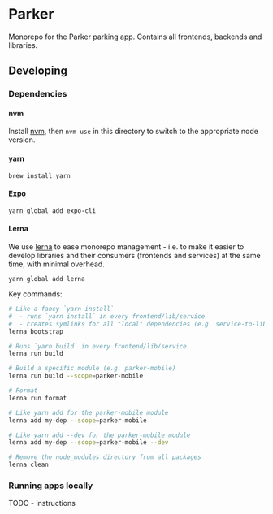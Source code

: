 # Parker

Monorepo for the Parker parking app. Contains all frontends, backends and libraries.

## Developing

### Dependencies

#### nvm

Install [nvm](https://github.com/nvm-sh/nvm), then `nvm use` in this directory to switch to the appropriate node
version.

#### yarn

`brew install yarn`

#### Expo

`yarn global add expo-cli`

#### Lerna

We use [lerna](https://github.com/lerna/lerna) to ease monorepo management - i.e. to make it easier to develop
libraries and their consumers (frontends and services) at the same time, with minimal overhead.

`yarn global add lerna`

Key commands:

```bash
# Like a fancy `yarn install`
#  - runs `yarn install` in every frontend/lib/service
#  - creates symlinks for all "local" dependencies (e.g. service-to-lib, frontend-to-lib and lib-to-lib)
lerna bootstrap

# Runs `yarn build` in every frontend/lib/service
lerna run build

# Build a specific module (e.g. parker-mobile)
lerna run build --scope=parker-mobile

# Format
lerna run format

# Like yarn add for the parker-mobile module
lerna add my-dep --scope=parker-mobile

# Like yarn add --dev for the parker-mobile module
lerna add my-dep --scope=parker-mobile --dev

# Remove the node_modules directory from all packages
lerna clean
```

### Running apps locally

TODO - instructions
